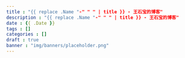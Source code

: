 ```yaml
---
title : "{{ replace .Name "-" " " | title }} - 王石宝的博客"
description : "{{ replace .Name "-" " " | title }} - 王石宝的博客"
date : {{ .Date }}
tags : []
categories : []
draft : true
banner : "img/banners/placeholder.png"
---
```



